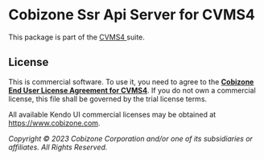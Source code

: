 # Cobizone Ssr Api Server for CVMS4

This package is part of the [CVMS4 ](https://www.telerik.com/kendo-vue-ui/) suite.

## License

This is commercial software. To use it, you need to agree to the [**Cobizone End User License Agreement for CVMS4**](https://www.cobizone.com/). If you do not own a commercial license, this file shall be governed by the trial license terms.

All available Kendo UI commercial licenses may be obtained at https://www.cobizone.com.

*Copyright © 2023 Cobizone Corporation and/or one of its subsidiaries or affiliates. All Rights Reserved.*
